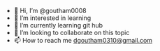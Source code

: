 - 👋 Hi, I’m @goutham0008
- 👀 I’m interested in learning
- 🌱 I’m currently learning git hub
- 💞️ I’m looking to collaborate on this topic
- 📫 How to reach me dgoutham0310@gmail.com

<!---
goutham0008/goutham0008 is a ✨ special ✨ repository because its `README.md` (this file) appears on your GitHub profile.
You can click the Preview link to take a look at your changes.
--->
